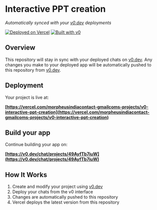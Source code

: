 # Interactive PPT creation

*Automatically synced with your [v0.dev](https://v0.dev) deployments*

[![Deployed on Vercel](https://img.shields.io/badge/Deployed%20on-Vercel-black?style=for-the-badge&logo=vercel)](https://vercel.com/morpheusindiacontact-gmailcoms-projects/v0-interactive-ppt-creation)
[![Built with v0](https://img.shields.io/badge/Built%20with-v0.dev-black?style=for-the-badge)](https://v0.dev/chat/projects/49AyfTb7iuW)

## Overview

This repository will stay in sync with your deployed chats on [v0.dev](https://v0.dev).
Any changes you make to your deployed app will be automatically pushed to this repository from [v0.dev](https://v0.dev).

## Deployment

Your project is live at:

**[https://vercel.com/morpheusindiacontact-gmailcoms-projects/v0-interactive-ppt-creation](https://vercel.com/morpheusindiacontact-gmailcoms-projects/v0-interactive-ppt-creation)**

## Build your app

Continue building your app on:

**[https://v0.dev/chat/projects/49AyfTb7iuW](https://v0.dev/chat/projects/49AyfTb7iuW)**

## How It Works

1. Create and modify your project using [v0.dev](https://v0.dev)
2. Deploy your chats from the v0 interface
3. Changes are automatically pushed to this repository
4. Vercel deploys the latest version from this repository